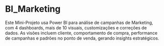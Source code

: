 # BI_Marketing
Este Mini-Projeto usa Power BI para análise de campanhas de Marketing, com 4 dashboards, mais de 10 visuais, customizações e correções de dados. As visões incluem cliente, comportamento de compra, performance de campanhas e padrões no ponto de venda, gerando insights estratégicos.
